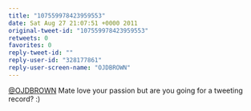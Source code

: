 ```yaml
---
title: "107559978423959553"
date: Sat Aug 27 21:07:51 +0000 2011
original-tweet-id: "107559978423959553"
retweets: 0
favorites: 0
reply-tweet-id: ""
reply-user-id: "328177861"
reply-user-screen-name: "OJDBROWN"
---
```

<a href="https://twitter.com/OJDBROWN">@OJDBROWN</a> Mate love your passion but are you going for a tweeting record? :)

